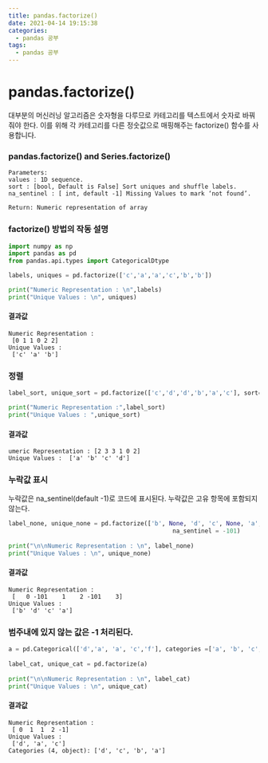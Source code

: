 ```yaml
---
title: pandas.factorize()
date: 2021-04-14 19:15:38
categories:
  - pandas 공부
tags:
  - pandas 공부
---
```


# pandas.factorize()
대부분의 머신러닝 알고리즘은 숫자형을 다루므로 카테고리를 텍스트에서 숫자로 바꿔줘야 한다.
이를 위해 각 카테고리를 다른 정숫값으로 매핑해주는 factorize() 함수를 사용합니다.

### pandas.factorize() and Series.factorize()

    Parameters:
    values : 1D sequence.
    sort : [bool, Default is False] Sort uniques and shuffle labels.
    na_sentinel : [ int, default -1] Missing Values to mark ‘not found’.
    
    Return: Numeric representation of array

### factorize() 방법의 작동 설명
```python
import numpy as np
import pandas as pd
from pandas.api.types import CategoricalDtype

labels, uniques = pd.factorize(['c','a','a','c','b','b'])

print("Numeric Representation : \n",labels)
print("Unique Values : \n", uniques)
```
#### 결과값

    Numeric Representation : 
     [0 1 1 0 2 2]
    Unique Values : 
     ['c' 'a' 'b']

### 정렬
```python
label_sort, unique_sort = pd.factorize(['c','d','d','b','a','c'], sort=True)

print("Numeric Representation :",label_sort)
print("Unique Values : ",unique_sort)
```
#### 결과값
    umeric Representation : [2 3 3 1 0 2]
    Unique Values :  ['a' 'b' 'c' 'd']

### 누락값 표시
누락값은 na_sentinel(default -1)로 코드에 표시된다. 누락값은 고유 항목에 포함되지 않는다.
```python
label_none, unique_none = pd.factorize(['b', None, 'd', 'c', None, 'a', ], 
                                              na_sentinel = -101)
  
print("\n\nNumeric Representation : \n", label_none)
print("Unique Values : \n", unique_none)
```
#### 결과값


    Numeric Representation : 
     [   0 -101    1    2 -101    3]
    Unique Values : 
     ['b' 'd' 'c' 'a']
### 범주내에 있지 않는 값은 -1 처리된다.
```python
a = pd.Categorical(['d','a', 'a', 'c','f'], categories =['a', 'b', 'c', 'd'])
  
label_cat, unique_cat = pd.factorize(a)
  
print("\n\nNumeric Representation : \n", label_cat)
print("Unique Values : \n", unique_cat)
```

#### 결과값
    Numeric Representation : 
     [ 0  1  1  2 -1]
    Unique Values : 
     ['d', 'a', 'c']
    Categories (4, object): ['d', 'c', 'b', 'a']